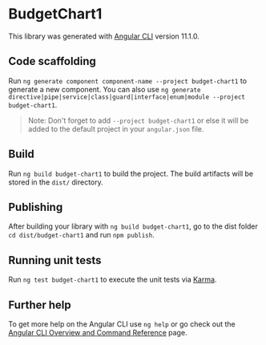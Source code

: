# BudgetChart1

This library was generated with [Angular CLI](https://github.com/angular/angular-cli) version 11.1.0.

## Code scaffolding

Run `ng generate component component-name --project budget-chart1` to generate a new component. You can also use `ng generate directive|pipe|service|class|guard|interface|enum|module --project budget-chart1`.
> Note: Don't forget to add `--project budget-chart1` or else it will be added to the default project in your `angular.json` file. 

## Build

Run `ng build budget-chart1` to build the project. The build artifacts will be stored in the `dist/` directory.

## Publishing

After building your library with `ng build budget-chart1`, go to the dist folder `cd dist/budget-chart1` and run `npm publish`.

## Running unit tests

Run `ng test budget-chart1` to execute the unit tests via [Karma](https://karma-runner.github.io).

## Further help

To get more help on the Angular CLI use `ng help` or go check out the [Angular CLI Overview and Command Reference](https://angular.io/cli) page.
